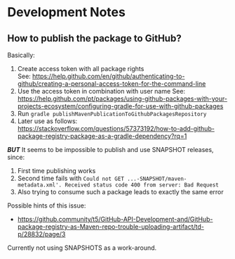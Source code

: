 # Development Notes

## How to publish the package to GitHub?

Basically:
  1. Create access token with all package rights  
     See: https://help.github.com/en/github/authenticating-to-github/creating-a-personal-access-token-for-the-command-line
  2. Use the access token in combination with user name
     See: https://help.github.com/pt/packages/using-github-packages-with-your-projects-ecosystem/configuring-gradle-for-use-with-github-packages
  3. Run `gradle publishMavenPublicationToGithubPackagesRepository`
  4. Later use as follows: https://stackoverflow.com/questions/57373192/how-to-add-github-package-registry-package-as-a-gradle-dependency?rq=1
  
***BUT*** It seems to be impossible to publish and use SNAPSHOT releases, since:
  1. First time publishing works
  2. Second time fails with `Could not GET ...-SNAPSHOT/maven-metadata.xml'. Received status code 400 from server: Bad Request`
  3. Also trying to consume such a package leads to exactly the same error
  
Possible hints of this issue:
  - https://github.community/t5/GitHub-API-Development-and/GitHub-package-registry-as-Maven-repo-trouble-uploading-artifact/td-p/28832/page/3
  
Currently not using SNAPSHOTS as a work-around.
